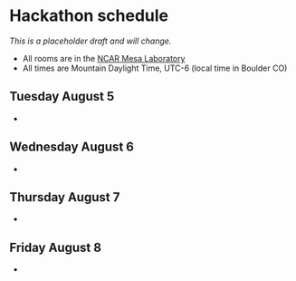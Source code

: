 # Hackathon schedule 

_This is a placeholder draft and will change._

- All rooms are in the [NCAR Mesa Laboratory](https://scied.ucar.edu/visit)
- All times are Mountain Daylight Time, UTC-6 (local time in Boulder CO)


## Tuesday August 5
- 

## Wednesday August 6
- 

## Thursday August 7
-

## Friday August 8
-